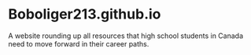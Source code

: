# Boboliger213.github.io
A website rounding up all resources that high school students in Canada need to move forward in their career paths.
